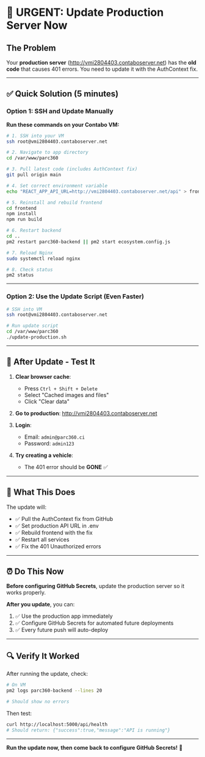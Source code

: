 # 🚨 URGENT: Update Production Server Now

## The Problem

Your **production server** (http://vmi2804403.contaboserver.net) has the **old code** that causes 401 errors. You need to update it with the AuthContext fix.

---

## ✅ Quick Solution (5 minutes)

### Option 1: SSH and Update Manually

**Run these commands on your Contabo VM:**

```bash
# 1. SSH into your VM
ssh root@vmi2804403.contaboserver.net

# 2. Navigate to app directory
cd /var/www/parc360

# 3. Pull latest code (includes AuthContext fix)
git pull origin main

# 4. Set correct environment variable
echo "REACT_APP_API_URL=http://vmi2804403.contaboserver.net/api" > frontend/.env

# 5. Reinstall and rebuild frontend
cd frontend
npm install
npm run build

# 6. Restart backend
cd ..
pm2 restart parc360-backend || pm2 start ecosystem.config.js

# 7. Reload Nginx
sudo systemctl reload nginx

# 8. Check status
pm2 status
```

---

### Option 2: Use the Update Script (Even Faster)

```bash
# SSH into VM
ssh root@vmi2804403.contaboserver.net

# Run update script
cd /var/www/parc360
./update-production.sh
```

---

## 🧪 After Update - Test It

1. **Clear browser cache**:
   - Press `Ctrl + Shift + Delete`
   - Select "Cached images and files"
   - Click "Clear data"

2. **Go to production**: http://vmi2804403.contaboserver.net

3. **Login**:
   - Email: `admin@parc360.ci`
   - Password: `admin123`

4. **Try creating a vehicle**:
   - The 401 error should be **GONE** ✅

---

## 📝 What This Does

The update will:
- ✅ Pull the AuthContext fix from GitHub
- ✅ Set production API URL in .env
- ✅ Rebuild frontend with the fix
- ✅ Restart all services
- ✅ Fix the 401 Unauthorized errors

---

## ⏰ Do This Now

**Before configuring GitHub Secrets**, update the production server so it works properly.

**After you update**, you can:
1. ✅ Use the production app immediately
2. ✅ Configure GitHub Secrets for automated future deployments
3. ✅ Every future push will auto-deploy

---

## 🔍 Verify It Worked

After running the update, check:

```bash
# On VM
pm2 logs parc360-backend --lines 20

# Should show no errors
```

Then test:
```bash
curl http://localhost:5000/api/health
# Should return: {"success":true,"message":"API is running"}
```

---

**Run the update now, then come back to configure GitHub Secrets!** 🚀
